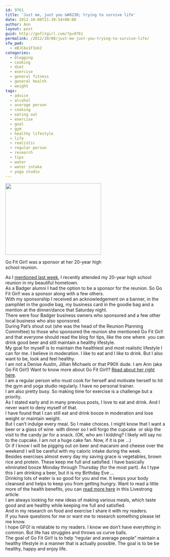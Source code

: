 ```yaml
---
id: 9761
title: 'Just me, just you &#8230; trying to survive life'
date: 2012-10-08T21:39:54+00:00
author: Ann
layout: post
guid: http://gofitgirl.com/?p=9761
permalink: /2012/10/08/just-me-just-you-trying-to-survive-life/
sfw_pwd:
  - eBJC6o1F3ok2
categories:
  - blogging
  - cooking
  - diet
  - exercise
  - general fitness
  - general health
  - weight
tags:
  - advice
  - alcohol
  - average person
  - cooking
  - eating out
  - exercise
  - goal
  - gym
  - healthy lifestyle
  - life
  - realistic
  - regular person
  - research
  - tips
  - water
  - water intake
  - yoga studio
---
```

<div id="attachment_9762" style="width: 310px" class="wp-caption alignleft">
  <a href="http://gofitgirl.com/?attachment_id=9762" rel="attachment wp-att-9762"><img class="size-medium wp-image-9762" title="IMG_3660" src="http://gofitgirl.com/wp-content/uploads/2012/10/IMG_3660-300x224.jpg" alt="" width="300" height="224" /></a>
  
  <p class="wp-caption-text">
    Go Fit Girl! was a sponsor at her 20-year high school reunion.
  </p>
</div>

  
As I [mentioned last week](http://gofitgirl.com/?p=9738), I recently attended my 20-year high school reunion in my beautiful hometown.  
As a Badger alumni I had the option to be a sponsor for the reunion. So Go Fit Girl! was a sponsor along with a few others.  
With my sponsorship I received an acknowledgement on a banner, in the pamphlet in the goodie bag, my business card in the goodie bag and a mention at the dinner/dance that Saturday night.  
There were four Badger business owners who sponsored and a few other local business who also sponsored.  
During Pat&#8217;s shout out (she was the head of the Reunion Planning Committee) to those who sponsored the reunion she mentioned Go Fit Girl! and that everyone should read the blog for tips, like the one where  you can drink good beer and still maintain a healthy lifestyle.  
My goal for myself is to maintain the healthiest and most realistic lifestyle I can for me. I believe in moderation. I like to eat and I like to drink. But I also want to be, look and feel healthy.  
I am not a Denise Austin, Jillian Michaels or that P90X dude. I am Ann (aka Go Fit Girl!) Want to know more about Go Fit Girl!? [Read about her right here](http://gofitgirl.com/?p=6820).  
I am a regular person who must cook for herself and motivate herself to hit the gym and yoga studio regularly. I have no personal trainer.  
I am also pretty busy. So making time for exercise is a challenge but a priority.  
As I stated early and in many previous posts, I love to eat and drink. And I never want to deny myself of that.  
I have found that I can still eat and drink booze in moderation and lose weight or maintain weight.  
But I can&#8217;t indulge every meal. So I make choices. I might know that I want a beer or a glass of wine  with dinner so I will forgo the cupcake  or skip the visit to the candy jar for a snack. (OK, who am I kidding? I likely will say no to the cupcake. I am not a huge cake fan. Now, if it is pie &#8230;)  
Or if I know I will be pigging out on beer and macaroni and cheese over the weekend I will be careful with my caloric intake during the week.  
Besides exercises almost every day my saving grace is vegetables, brown rice and protein. These keep me full and satisfied. I have basically eliminated booze Monday through Thursday (for the most part). As I type this I am drinking a beer, but it is my Birthday Eve &#8230;  
Drinking lots of water is so good for you and me. It keeps your body cleansed and helps to keep you from getting hungry. Want to read a little more of the health benefits, you can [read more here](http://www.livestrong.com/article/457882-medical-benefits-of-drinking-water/) in this Livestrong article.  
I am always looking for new ideas of making various meals, which taste good and are healthy while keeping me full and satisfied.  
And in my research on food and exercise I share it with my readers.  
If you have questions for me or want me to research something please let me know.  
I hope GFG! is relatable to my readers. I know we don&#8217;t have everything in common. But life has struggles and throws us curve balls.  
The goal of Go Fit Girl! is to help &#8220;regular and average people&#8221; maintain a healthy lifestyle in a manner that is actually possible. The goal is to be be healthy, happy and enjoy life.